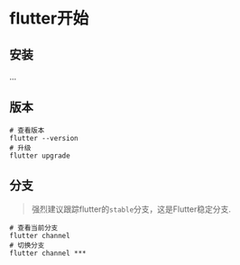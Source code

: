 # flutter开始

## 安装

...

## 版本

```
# 查看版本
flutter --version
# 升级
flutter upgrade
```

## 分支

> 强烈建议跟踪flutter的`stable`分支，这是Flutter稳定分支.

```
# 查看当前分支
flutter channel
# 切换分支
flutter channel ***
```

